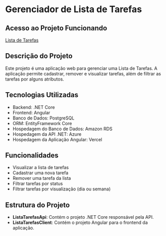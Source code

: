 # Gerenciador de Lista de Tarefas

## Acesso ao Projeto Funcionando
[Lista de Tarefas](https://lista-tarefas-angular-sprv-2tyef2f4z-fillipeoas-projects.vercel.app/)

## Descrição do Projeto
Este projeto é uma aplicação web para gerenciar uma Lista de Tarefas. A aplicação permite cadastrar, remover e visualizar tarefas, além de filtrar as tarefas por alguns atributos.

## Tecnologias Utilizadas
- Backend: .NET Core
- Frontend: Angular
- Banco de Dados: PostgreSQL
- ORM: EntityFramework Core
- Hospedagem do Banco de Dados: Amazon RDS
- Hospedagem da API .NET: Azure
- Hospedagem da Aplicação Angular: Vercel

## Funcionalidades
- Visualizar a lista de tarefas
- Cadastrar uma nova tarefa
- Remover uma tarefa da lista
- Filtrar tarefas por status
- Filtrar tarefas por visualização (dia ou semana)

## Estrutura do Projeto
- **ListaTarefasApi**: Contém o projeto .NET Core responsável pela API.
- **ListaTarefasClient**: Contém o projeto Angular para o frontend da aplicação.

